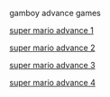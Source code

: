 gamboy advance games

<a href="https://cattn.github.io/gba/launcher.html#supermarioadvance"> super mario advance 1</a>
<p></p>
<a href="https://cattn.github.io/gba/launcher.html#supermarioadvance2"> super mario advance 2</a>
<p></p>
<a href="https://cattn.github.io/gba/launcher.html#supermarioadvance3"> super mario advance 3</a>
<p></p>
<a href="https://cattn.github.io/gba/launcher.html#supermarioadvance4"> super mario advance 4</a>
